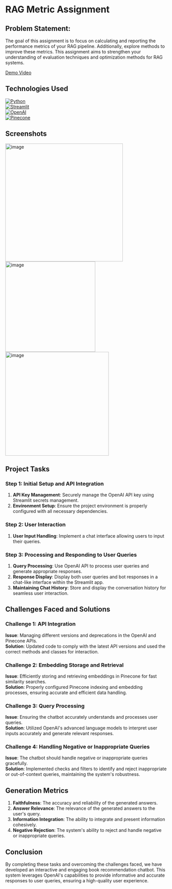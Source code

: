 # RAG Metric Assignment

## Problem Statement:
The goal of this assignment is to focus on calculating and reporting the performance metrics of your RAG pipeline. 
Additionally, explore methods to improve these metrics. This assignment aims to strengthen your understanding of evaluation techniques and optimization methods for RAG systems.

[Demo Video](https://www.youtube.com/watch?v=jn_CaKpQII4&ab_channel=AnirudhaJoshi) 

## Technologies Used

[![Python](https://img.shields.io/badge/Python-FFD43B?style=for-the-badge&logo=python&logoColor=blue)](https://www.python.org/)  
[![Streamlit](https://img.shields.io/badge/Streamlit-FF4B4B?style=for-the-badge&logo=streamlit&logoColor=white)](https://www.streamlit.io/)  
[![OpenAI](https://img.shields.io/badge/OpenAI-000000?style=for-the-badge&logo=openai&logoColor=white)](https://openai.com/)  
[![Pinecone](https://img.shields.io/badge/Pinecone-42a5f5?style=for-the-badge&logo=pinecone&logoColor=white)](https://www.pinecone.io/)

## Screenshots

<img width="367" alt="image" src="https://github.com/anirudhajoshi2808/RAG_Based_Book_Recommendation_Chatbot/assets/114356265/6437a393-e97c-45bc-85ae-04c986d9fc6a">

<img width="281" alt="image" src="https://github.com/anirudhajoshi2808/RAG_Based_Book_Recommendation_Chatbot/assets/114356265/1782daeb-6a57-4d46-88cb-a0d33dd04b77">

<img width="323" alt="image" src="https://github.com/anirudhajoshi2808/RAG_Based_Book_Recommendation_Chatbot/assets/114356265/87107229-1106-4ad9-96ec-c12b2cf8bdea">

## Project Tasks
  
### Step 1: Initial Setup and API Integration
        
1. **API Key Management**: Securely manage the OpenAI API key using Streamlit secrets management.
2. **Environment Setup**: Ensure the project environment is properly configured with all necessary dependencies.

### Step 2: User Interaction

1. **User Input Handling**: Implement a chat interface allowing users to input their queries.

### Step 3: Processing and Responding to User Queries
    
1. **Query Processing**: Use OpenAI API to process user queries and generate appropriate responses.
2. **Response Display**: Display both user queries and bot responses in a chat-like interface within the Streamlit app.
3. **Maintaining Chat History**: Store and display the conversation history for seamless user interaction.

## Challenges Faced and Solutions

### Challenge 1: API Integration
**Issue**: Managing different versions and deprecations in the OpenAI and Pinecone APIs.  
**Solution**: Updated code to comply with the latest API versions and used the correct methods and classes for interaction.

### Challenge 2: Embedding Storage and Retrieval
**Issue**: Efficiently storing and retrieving embeddings in Pinecone for fast similarity searches.  
**Solution**: Properly configured Pinecone indexing and embedding processes, ensuring accurate and efficient data handling.

### Challenge 3: Query Processing
**Issue**: Ensuring the chatbot accurately understands and processes user queries.  
**Solution**: Utilized OpenAI's advanced language models to interpret user inputs accurately and generate relevant responses.

### Challenge 4: Handling Negative or Inappropriate Queries
**Issue**: The chatbot should handle negative or inappropriate queries gracefully.  
**Solution**: Implemented checks and filters to identify and reject inappropriate or out-of-context queries, maintaining the system's robustness.

## Generation Metrics

1. **Faithfulness**: The accuracy and reliability of the generated answers.
2. **Answer Relevance**: The relevance of the generated answers to the user's query.
3. **Information Integration**: The ability to integrate and present information cohesively.
4. **Negative Rejection**: The system's ability to reject and handle negative or inappropriate queries.

## Conclusion

By completing these tasks and overcoming the challenges faced, we have developed an interactive and engaging book recommendation chatbot. This system leverages OpenAI's capabilities to provide informative and accurate responses to user queries, ensuring a high-quality user experience.
